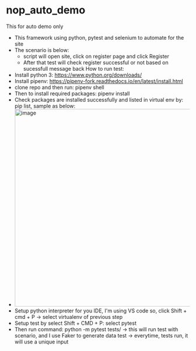# nop_auto_demo
This for auto demo only
- This framework using python, pytest and selenium to automate for the site
- The scenario is below: 
  - script will open site, click on register page and click Register
  - After that test will check register successful or not based on sucessfull message back
How to run test:
- Install python 3: https://www.python.org/downloads/
- Install pipenv: https://pipenv-fork.readthedocs.io/en/latest/install.html
- clone repo and then run: pipenv shell
- Then to install required packages: pipenv install
- Check packages are installed successfully and listed in virtual env by: pip list, sample as below:
- <img width="541" alt="image" src="https://user-images.githubusercontent.com/32532761/159877513-f0b7b7a9-c0e8-450b-9cd9-0253972bfa02.png">
- Setup python interpreter for you IDE, I'm using VS code so, click Shift + cmd + P -> select virtualenv of previous step
- Setup test by select Shift + CMD + P: select pytest
- Then run command: python -m pytest tests/
-> this will run test with scenario, and I use Faker to generate data test -> everytime, tests run, it will use a unique input


